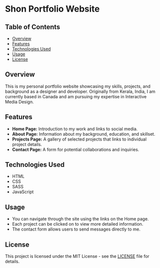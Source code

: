 # Shon Portfolio Website

## Table of Contents

- [Overview](#overview)
- [Features](#features)
- [Technologies Used](#technologies-used)
- [Usage](#usage)
- [License](#license)

## Overview

This is my personal portfolio website showcasing my skills, projects, and background as a designer and developer. Originally from Kerala, India, I am currently based in Canada and am pursuing my expertise in Interactive Media Design.

## Features

- **Home Page:** Introduction to my work and links to social media.
- **About Page:** Information about my background, education, and skillset.
- **Projects Page:** A gallery of selected projects that links to individual project details.
- **Contact Page:** A form for potential collaborations and inquiries.

## Technologies Used

- HTML
- CSS
- SASS
- JavaScript

## Usage

- You can navigate through the site using the links on the Home page.
- Each project can be clicked on to view more detailed information.
- The contact form allows users to send messages directly to me.

## License

This project is licensed under the MIT License - see the [LICENSE](LICENSE) file for details.

